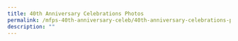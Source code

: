 ```yaml
---
title: 40th Anniversary Celebrations Photos
permalink: /mfps-40th-anniversary-celeb/40th-anniversary-celebrations-photos/
description: ""
---
```


